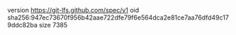 version https://git-lfs.github.com/spec/v1
oid sha256:947ec73670f956b42aae722dfe79f6e564dca2e81ce7aa76dfd49c179ddc82ba
size 7385
